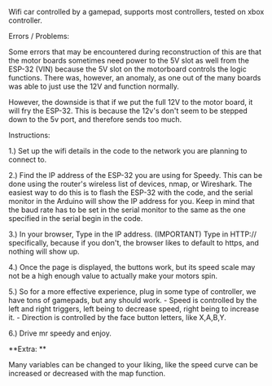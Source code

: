 Wifi car controlled by a gamepad, supports most controllers, tested on xbox controller.

Errors / Problems:

Some errors that may be encountered during reconstruction of this are that the motor boards sometimes need power to the 5V slot as well from the ESP-32 (VIN) because the 5V slot on the motorboard controls the logic functions. There was, however, an anomaly, as one out of the many boards was able to just use the 12V and function normally.

However, the downside is that if we put the full 12V to the motor board, it will fry the ESP-32. This is because the 12v's don't seem to be stepped down to the 5v port, and therefore sends too much.

Instructions:

1.) Set up the wifi details in the code to the network you are planning to connect to.

2.) Find the IP address of the ESP-32 you are using for Speedy. This can be done using the router's wireless list of devices, nmap, or Wireshark. The easiest way to do this is to flash the ESP-32 with the code, and the serial monitor in the Arduino will show the IP address for you. Keep in mind that the baud rate has to be set in the serial monitor to the same as the one specified in the serial begin in the code.

3.) In your browser, Type in the IP address. (IMPORTANT) Type in HTTP:// specifically, because if you don't, the browser likes to default to https, and nothing will show up.

4.) Once the page is displayed, the buttons work, but its speed scale may not be a high enough value to actually make your motors spin.

5.) So for a more effective experience, plug in some type of controller, we have tons of gamepads, but any should work. - Speed is controlled by the left and right triggers, left being to decrease speed, right being to increase it. - Direction is controlled by the face button letters, like X,A,B,Y.

6.) Drive mr speedy and enjoy.

**Extra: **

Many variables can be changed to your liking, like the speed curve can be increased or decreased with the map function.
